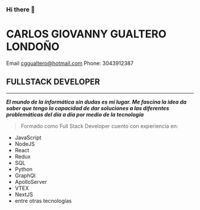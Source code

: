 ### Hi there 👋
# CARLOS GIOVANNY GUALTERO LONDOÑO
Email cggualtero@hotmail.com
Phone: 3043912387

## FULLSTACK DEVELOPER


---
**_El mundo de la informática sin dudas es mi lugar. Me fascina la idea da saber que tengo la capacidad de dar soluciones a las diferentes problemáticas del día a día por medio de la tecnología_**

> Formado como Full Stack Developer cuento con experiencia en:

- JavaScript
- NodeJS
- React
- Redux
- SQL
- Python
- GraphQl
- ApolloServer
- VTEX
- NextJS
- entre otras tecnologías
